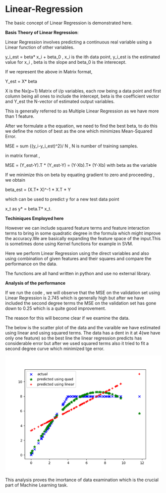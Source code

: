 # Linear-Regression

The basic concept of Linear Regression is demonstrated here.

**Basis Theory of Linear Regression**:

Linear Regression involves predicting a continuous real variable using a Linear function of other variables.

y_i_est = beta* x_i + beta_0 , x_i is the ith data point, y_i_est is the estimated value for x_i , beta is the slope and beta_0 is the interecept.

If we represent the above in Matrix format,

Y_est = X* beta

X is the Nx(p+1) Matrix of i/p variables, each row being a data point and first column being all ones to include the intercept, beta is the coefficient vector and Y_est the N-vector of estimated output variables.

This is generally referred to as Multiple Linear Regression as we have more than 1 feature.

After we formulate a the equation, we need to find the best beta, to do this we define the notion of best as the one which minimizes Mean-Squared Error.

MSE = sum {(y_i-y_i_est)^2}/ N , N is number of training samples.

in matrix format , 

MSE = (Y_est-Y).T * (Y_est-Y) = (Y-Xb).T* (Y-Xb) with beta as the variable

If we minimize this on beta by equating gradient to zero and proceeding , we obtain

beta_est = (X.T* X)^-1 * X.T * Y

which can be used to predict y for a new test data point 

x_t as y* = beta.T* x_t.

**Techiniques Employed here**

However we can include squared feature terms and feature interaction terms to bring in some quadratic degree in the formula which might improve the accuracy.We are basically expanding the feature space of the input.This is sometimes done using Kernel functions for example in SVM.

Here we perform Linear Regression using the direct variables and also using combination of given features and their squares and compare the performance on the data.

The functions are all hand written in python and use no external library.

**Analysis of the performance**

If we run the code , we will observe that the MSE on the validation set using Linear Regression is 2.745 which is generally high
but after we have included the second degree terms the MSE on the validation set has gone down to 0.25 which is a quite good improvement.

The reason for this will become clear if we examine the data.

The below is the scatter plot of the data and the varaible we have estimated using linear and using squared terms.
The data has a dent in it at 4(we have only one feature) so the best line the linear regression predicts has considerable error but after we used squared terms also it tried to fit a second degree curve which minimized tge error.

![alt text](https://github.com/sarath-mutnuru/Linear-Regression/blob/master/figure.png)

This analysis proves the imortance of data examination which is the crucial part of Machine Learning task.

